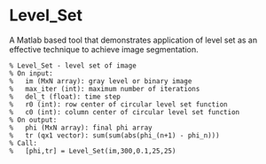# Level_Set
A Matlab based tool that demonstrates application of level set as an effective technique to achieve image segmentation.

    % Level_Set - level set of image
    % On input:
    %   im (MxN array): gray level or binary image
    %   max_iter (int): maximum number of iterations
    %   del_t (float): time step
    %   r0 (int): row center of circular level set function
    %   c0 (int): column center of circular level set function
    % On output:
    %   phi (MxN array): final phi array
    %   tr (qx1 vector): sum(sum(abs(phi_(n+1) - phi_n)))
    % Call:
    %   [phi,tr] = Level_Set(im,300,0.1,25,25)
